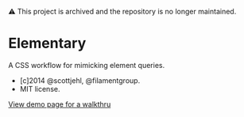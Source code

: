 :warning: This project is archived and the repository is no longer maintained.

Elementary
==========

A CSS workflow for mimicking element queries.
- [c]2014 @scottjehl, @filamentgroup. 
- MIT license.

<a href="http://filamentgroup.github.io/elementary/examples/">View demo page for a walkthru</a>
